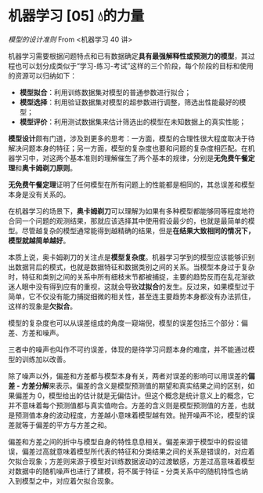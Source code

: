 # 机器学习 [05] 💧的力量

*模型的设计准则* From <机器学习 40 讲>

机器学习需要根据问题特点和已有数据确定**具有最强解释性或预测力的模型**，其过程也可以划分成类似于“学习-练习-考试”这样的三个阶段，每个阶段的目标和使用的资源可以归纳如下：

* **模型拟合**：利用训练数据集对模型的普通参数进行拟合；
* **模型选择**：利用验证数据集对模型的超参数进行调整，筛选出性能最好的模型；
* **模型评价**：利用测试数据集来估计筛选出的模型在未知数据上的真实性能；

**模型设计**颇有门道，涉及到更多的思考：一方面，模型的合理性很大程度取决于待解决问题本身的特征；另一方面，模型的复杂度也要和问题的复杂度相匹配。在机器学习中，对这两个基本准则的理解催生了两个基本的规律，分别是**无免费午餐定理**和**奥卡姆剃刀原则**。

**无免费午餐定理**证明了任何模型在所有问题上的性能都是相同的，其总误差和模型本身是没有关系的。

在机器学习的场景下，**奥卡姆剃刀**可以理解为如果有多种模型都能够同等程度地符合同一个问题的观测结果，那就应该选择其中使用假设最少的，也就是最简单的模型。尽管越复杂的模型通常能得到越精确的结果，但是**在结果大致相同的情况下，模型就越简单越好**。

本质上说，奥卡姆剃刀的关注点是**模型复杂度**。机器学习学到的模型应该能够识别出数据背后的模式，也就是数据特征和数据类别之间的关系。当模型本身过于复杂时，特征和类别之间的关系中所有细枝末节都被捕捉，主要的趋势反而在乱花渐欲迷人眼中没有得到应有的重视，这就会导致**过拟合**的发生。反过来，如果模型过于简单，它不仅没有能力捕捉细微的相关性，甚至连主要趋势本身都没有办法抓住，这样的现象是**欠拟合**。

模型的复杂度也可以从误差组成的角度一窥端倪，模型的误差包括三个部分：偏差、方差和噪声。

三者中的噪声也叫作不可约误差，体现的是待学习问题本身的难度，并不能通过模型的训练加以改善。

除了噪声以外，偏差和方差都与模型本身有关，两者对误差的影响可以用误差的**偏差 - 方差分解**来表示。偏差的含义是模型预测值的期望和真实结果之间的区别，如果偏差为 0，模型给出的估计就是无偏估计。但这个概念是统计意义上的概念，它并不意味着每个预测值都与真实值吻合。方差的含义则是模型预测值的方差，也就是预测值本身的波动程度，方差越小意味着模型越有效。抛开噪声不论，模型的误差就等于偏差的平方与方差之和。

偏差和方差之间的折中与模型自身的特性息息相关。偏差来源于模型中的假设错误，偏差过高就意味着模型所代表的特征和分类结果之间的关系是错误的，对应着欠拟合现象；方差则来源于模型对训练数据波动的过渡敏感，方差过高意味着模型对数据中的随机噪声也进行了建模，将不属于特征 - 分类关系中的随机特性也纳入到模型之中，对应着欠拟合现象。